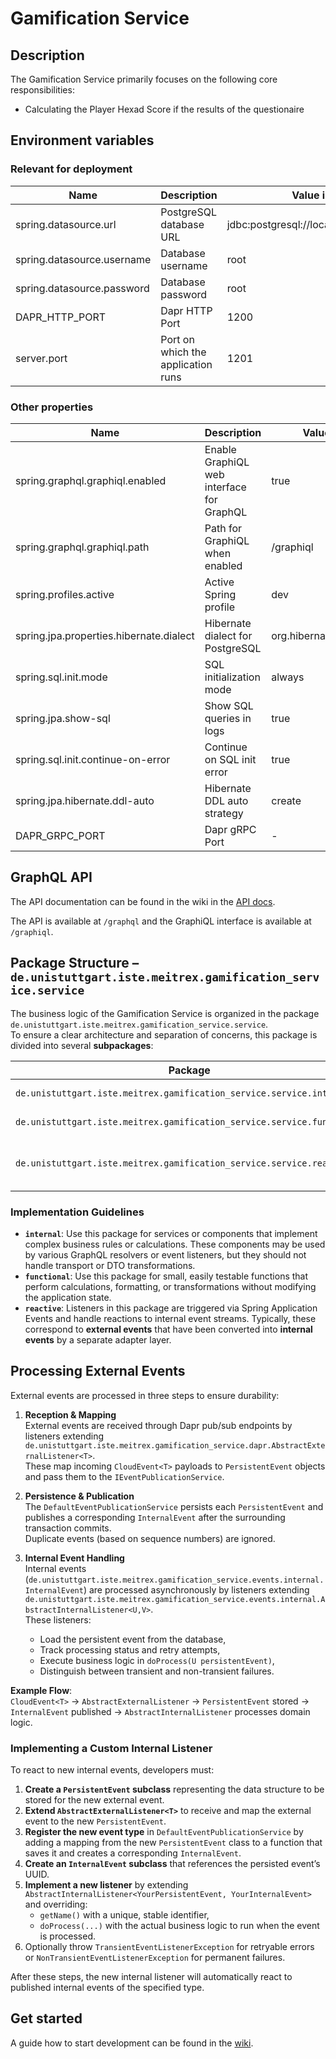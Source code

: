 # Gamification Service

## Description

The Gamification Service primarily focuses on the following core responsibilities:
- Calculating the Player Hexad Score if the results of the questionaire

## Environment variables
### Relevant for deployment
| Name                       | Description                        | Value in Dev Environment                               | Value in Prod Environment                           |
|----------------------------|------------------------------------|--------------------------------------------------------|-----------------------------------------------------|
| spring.datasource.url      | PostgreSQL database URL            | jdbc:postgresql://localhost:5432/gamification_service  | jdbc:postgresql://localhost:1032/${database_name}   |
| spring.datasource.username | Database username                  | root                                                   | gits                                                |
| spring.datasource.password | Database password                  | root                                                   | *secret*                                            |
| DAPR_HTTP_PORT             | Dapr HTTP Port                     | 1200                                                   | 3500                                                |
| server.port                | Port on which the application runs | 1201                                                   | 2001                                                |

### Other properties
| Name                                    | Description                               | Value in Dev Environment                | Value in Prod Environment               |
|-----------------------------------------|-------------------------------------------|-----------------------------------------|-----------------------------------------|
| spring.graphql.graphiql.enabled         | Enable GraphiQL web interface for GraphQL | true                                    | true                                    |
| spring.graphql.graphiql.path            | Path for GraphiQL when enabled            | /graphiql                               | /graphiql                               |
| spring.profiles.active                  | Active Spring profile                     | dev                                     | prod                                    |
| spring.jpa.properties.hibernate.dialect | Hibernate dialect for PostgreSQL          | org.hibernate.dialect.PostgreSQLDialect | org.hibernate.dialect.PostgreSQLDialect |
| spring.sql.init.mode                    | SQL initialization mode                   | always                                  | always                                  |
| spring.jpa.show-sql                     | Show SQL queries in logs                  | true                                    | false                                   |
| spring.sql.init.continue-on-error       | Continue on SQL init error                | true                                    | true                                    |
| spring.jpa.hibernate.ddl-auto           | Hibernate DDL auto strategy               | create                                  | update                                  |
| DAPR_GRPC_PORT                          | Dapr gRPC Port                            | -                                       | 50001                                   |

## GraphQL API

The API documentation can be found in the wiki in the [API docs](api.md).

The API is available at `/graphql` and the GraphiQL interface is available at `/graphiql`.

## Package Structure – `de.unistuttgart.iste.meitrex.gamification_service.service`

The business logic of the Gamification Service is organized in the package  
`de.unistuttgart.iste.meitrex.gamification_service.service`.  
To ensure a clear architecture and separation of concerns, this package is divided into several **subpackages**:

| Package                                                                                              | Purpose                                                                                                                                                                                                 |
|-------------------------------------------------------------------------------------------------------|--------------------------------------------------------------------------------------------------------------------------------------------------------------------------------------------------------|
| `de.unistuttgart.iste.meitrex.gamification_service.service.internal`                                  | Contains **implementations of business logic** that are **not directly exposed via GraphQL**. These classes encapsulate internal application logic and are typically resolvers or event listeners.                                |
| `de.unistuttgart.iste.meitrex.gamification_service.service.functional`                                | Contains **functional, idempotent utility functions** that have no side effects. These classes and methods are usually stateless and can safely be reused throughout the application.                                                        |
| `de.unistuttgart.iste.meitrex.gamification_service.service.reactive`                                  | Contains **event listeners** that extend `de.unistuttgart.iste.meitrex.gamification_service.events.internal.AbstractInternalListener`. These listeners react to **application events**, especially **external events that have been translated into internal events**. |

### Implementation Guidelines
- **`internal`**: Use this package for services or components that implement complex business rules or calculations. These components may be used by various GraphQL resolvers or event listeners, but they should not handle transport or DTO transformations.
- **`functional`**: Use this package for small, easily testable functions that perform calculations, formatting, or transformations without modifying the application state.
- **`reactive`**: Listeners in this package are triggered via Spring Application Events and handle reactions to internal event streams. Typically, these correspond to **external events** that have been converted into **internal events** by a separate adapter layer.

## Processing External Events

External events are processed in three steps to ensure durability:

1. **Reception & Mapping**  
   External events are received through Dapr pub/sub endpoints by listeners extending  
   `de.unistuttgart.iste.meitrex.gamification_service.dapr.AbstractExternalListener<T>`.  
   These map incoming `CloudEvent<T>` payloads to `PersistentEvent` objects and pass them to the `IEventPublicationService`.

2. **Persistence & Publication**  
   The `DefaultEventPublicationService` persists each `PersistentEvent` and publishes a corresponding `InternalEvent` after the surrounding transaction commits.  
   Duplicate events (based on sequence numbers) are ignored.

3. **Internal Event Handling**  
   Internal events (`de.unistuttgart.iste.meitrex.gamification_service.events.internal.InternalEvent`) are processed asynchronously by listeners extending  
   `de.unistuttgart.iste.meitrex.gamification_service.events.internal.AbstractInternalListener<U,V>`.  
   These listeners:
    - Load the persistent event from the database,
    - Track processing status and retry attempts,
    - Execute business logic in `doProcess(U persistentEvent)`,
    - Distinguish between transient and non-transient failures.

**Example Flow**:  
`CloudEvent<T>` → `AbstractExternalListener` → `PersistentEvent` stored → `InternalEvent` published → `AbstractInternalListener` processes domain logic.

### Implementing a Custom Internal Listener

To react to new internal events, developers must:

1. **Create a `PersistentEvent` subclass** representing the data structure to be stored for the new external event.
2. **Extend `AbstractExternalListener<T>`** to receive and map the external event to the new `PersistentEvent`.
3. **Register the new event type** in `DefaultEventPublicationService` by adding a mapping from the new `PersistentEvent` class to a function that saves it and creates a corresponding `InternalEvent`.
4. **Create an `InternalEvent` subclass** that references the persisted event’s UUID.
5. **Implement a new listener** by extending `AbstractInternalListener<YourPersistentEvent, YourInternalEvent>` and overriding:
    - `getName()` with a unique, stable identifier,
    - `doProcess(...)` with the actual business logic to run when the event is processed.
6. Optionally throw `TransientEventListenerException` for retryable errors or `NonTransientEventListenerException` for permanent failures.

After these steps, the new internal listener will automatically react to published internal events of the specified type.


## Get started
A guide how to start development can be
found in the [wiki](https://meitrex.readthedocs.io/en/latest/dev-manuals/backend/get-started.html).